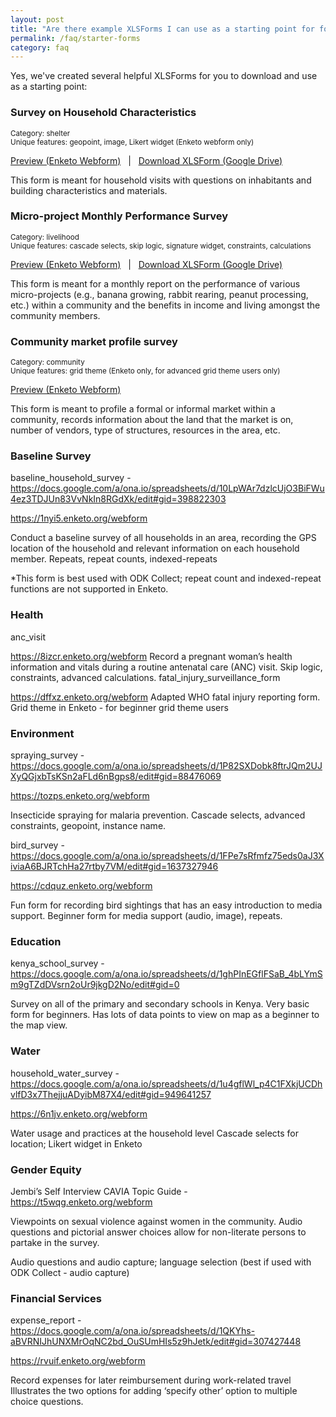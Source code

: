 ```yaml
---
layout: post
title: "Are there example XLSForms I can use as a starting point for form authoring?"
permalink: /faq/starter-forms
category: faq
---
```


Yes, we've created several helpful XLSForms for you to download and use as a starting point:


### Survey on Household Characteristics
<small>Category: shelter</small><br />
<small>Unique features: geopoint, image, Likert widget (Enketo webform only)</small>

[Preview (Enketo Webform)](https://v69fa.enketo.org/webform) &nbsp; | &nbsp; [Download XLSForm (Google Drive)](https://docs.google.com/a/ona.io/spreadsheets/d/1bNZx-CfBtz7AJr7DBBYeKOGKsmH-Bvc9ikUOkWqcHTI/edit#gid=130881621)

This form is meant for household visits with questions on inhabitants and building characteristics and materials.



### Micro-project Monthly Performance Survey
<small>Category: livelihood</small><br />
<small>Unique features: cascade selects, skip logic, signature widget, constraints, calculations</small>

[Preview (Enketo Webform)](https://xhwzg.enketo.org/webform) &nbsp; | &nbsp; [Download XLSForm (Google Drive)](https://docs.google.com/a/ona.io/spreadsheets/d/1TpsFu0A22KT0o9hbt9cCyrY50SNLYQb5cLJ101iVLTI/edit#gid=1713820038)

This form is meant for a monthly report on the performance of various micro-projects (e.g., banana growing, rabbit rearing, peanut processing, etc.) within a community and the benefits in income and living amongst the community members.



### Community market profile survey
<small>Category: community</small><br />
<small>Unique features: grid theme (Enketo only, for advanced grid theme users only)</small>

[Preview (Enketo Webform)](https://jznyl.enketo.org/webform )  

This form is meant to profile a formal or informal market within a community, records information about the land that the market is on, number of vendors, type of structures, resources in the area, etc.



### Baseline Survey

baseline_household_survey - https://docs.google.com/a/ona.io/spreadsheets/d/10LpWAr7dzlcUjO3BiFWu4ez3TDJUn83VvNkIn8RGdXk/edit#gid=398822303

https://1nyi5.enketo.org/webform 

Conduct a baseline survey of all households in an area, recording the GPS location of the household and relevant information on each household member.
Repeats, repeat counts, indexed-repeats

*This form is best used with ODK Collect; repeat count and indexed-repeat functions are not supported in Enketo.



### Health

anc_visit

https://8izcr.enketo.org/webform 
Record a pregnant woman’s health information and vitals during a routine antenatal care (ANC) visit.
Skip logic, constraints, advanced calculations.
fatal_injury_surveillance_form

https://dffxz.enketo.org/webform 
Adapted WHO fatal injury reporting form.
Grid theme in Enketo - for beginner grid theme users



### Environment

spraying_survey - https://docs.google.com/a/ona.io/spreadsheets/d/1P82SXDobk8ftrJQm2UJXyQGjxbTsKSn2aFLd6nBgps8/edit#gid=88476069

https://tozps.enketo.org/webform 

Insecticide spraying for malaria prevention.
Cascade selects, advanced constraints, geopoint, instance name.


bird_survey - https://docs.google.com/a/ona.io/spreadsheets/d/1FPe7sRfmfz75eds0aJ3XiviaA6BJRTchHa27rtby7VM/edit#gid=1637327946

https://cdquz.enketo.org/webform 

Fun form for recording bird sightings that has an easy introduction to media support.
Beginner form for media support (audio, image), repeats.



### Education

kenya_school_survey - https://docs.google.com/a/ona.io/spreadsheets/d/1ghPInEGflFSaB_4bLYmSm9gTZdDVsrn2oUr9jkgD2No/edit#gid=0



Survey on all of the primary and secondary schools in Kenya.
Very basic form for beginners.  Has lots of data points to view on map as a beginner to the map view.



### Water

household_water_survey  - https://docs.google.com/a/ona.io/spreadsheets/d/1u4gflWl_p4C1FXkjUCDhvlfD3x7ThejjuADyibM87X4/edit#gid=949641257

https://6n1jv.enketo.org/webform 

Water usage and practices at the household level
Cascade selects for location; Likert widget in Enketo 



### Gender Equity

Jembi’s Self Interview CAVIA Topic Guide - https://t5wqg.enketo.org/webform

Viewpoints on sexual violence against women in the community.  Audio questions and pictorial answer choices allow for non-literate persons to partake in the survey.

Audio questions and audio capture; language selection (best if used with ODK Collect - audio capture)



### Financial Services

expense_report - https://docs.google.com/a/ona.io/spreadsheets/d/1QKYhs-aBVRNIJhUNXMrOqNC2bd_OuSUmHIs5z9hJetk/edit#gid=307427448

https://rvuif.enketo.org/webform 

Record expenses for later reimbursement during work-related travel
Illustrates the two options for adding ‘specify other’ option to multiple choice questions.







